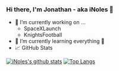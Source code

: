 ### Hi there, I'm Jonathan - aka iNoles 👋 

- 🔭 I’m currently working on ...
  - SpaceXLaunch
  - KnightsFootball
- 🌱 I’m currently learning everything 🤣
- 📈 GitHub Stats

[![iNoles's github stats](https://github-readme-stats.vercel.app/api?username=inoles)](https://github.com/inoles)
[![Top Langs](https://github-readme-stats.vercel.app/api/top-langs/?username=inoles&line_height=40)](https://github.com/inoles)
